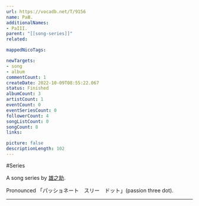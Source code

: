 ```yaml
---
url: https://vocadb.net/T/9156
name: PaⅢ.
additionalNames: 
- PaIII.
parent: "[[song-series]]"
related:

mappedNicoTags:

newTargets:
- song
- album
commentCount: 1
createDate: 2022-10-09T08:55:22.067
status: Finished
albumCount: 3
artistCount: 1
eventCount: 0
eventSeriesCount: 0
followerCount: 4
songListCount: 0
songCount: 8
links: 

picture: false
descriptionLength: 102
---
```


#Series

A song series by [雄之助](https://vocadb.net/Ar/23981).

Pronounced 「パッショネート　スリー　ドット」(passion three dot).

---

